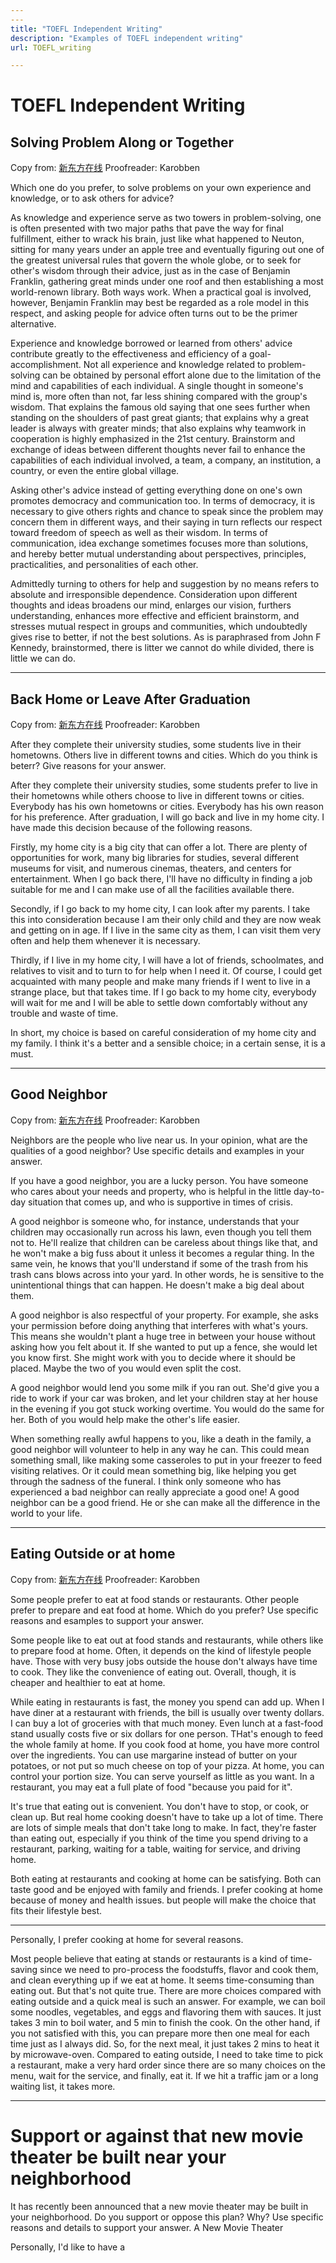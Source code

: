```yaml
---
---
title: "TOEFL Independent Writing"
description: "Examples of TOEFL independent writing"
url: TOEFL_writing

---
```


# TOEFL Independent Writing

##  Solving Problem Along or Together

Copy from: [新东方在线](https://toefl.koolearn.com/20180503/824499.html)
Proofreader: Karobben

Which one do you prefer, to solve problems on your own experience and knowledge, or to ask others for advice?

As knowledge and experience serve as two towers in problem-solving, one is often presented with two major paths that pave the way for final fulfillment, either to wrack his brain, just like what happened to Neuton, sitting for many years under an apple tree and eventually figuring out one of the greatest universal rules that govern the whole globe, or to seek for other's wisdom through their advice, just as in the case of Benjamin Franklin, gathering great minds under one roof and then establishing a most world-renown library. Both ways work. When a practical goal is involved, however, Benjamin Franklin may best be regarded as a role model in this respect, and asking people for advice often turns out to be the primer alternative.

Experience and knowledge borrowed or learned from others' advice contribute greatly to the effectiveness and efficiency of a goal-accomplishment. Not all experience and knowledge related to problem-solving can be obtained by personal effort alone due to the limitation of the mind and capabilities of each individual. A single thought in someone's mind is, more often than not, far less shining compared with the group's wisdom. That explains the famous old saying that one sees further when standing on the shoulders of past great giants; that explains why a great leader is always with greater minds; that also explains why teamwork in cooperation is highly emphasized in the 21st century. Brainstorm and exchange of ideas between different thoughts never fail to enhance the capabilities of each individual involved, a team, a company, an institution, a country, or even the entire global village.

Asking other's advice instead of getting everything done on one's own promotes democracy and communication too. In terms of democracy, it is necessary to give others rights and chance to speak since the problem may concern them in different ways, and their saying in turn reflects our respect toward freedom of speech as well as their wisdom. In terms of communication, idea exchange sometimes focuses more than solutions, and hereby better mutual understanding about perspectives, principles, practicalities, and personalities of each other.

Admittedly turning to others for help and suggestion by no means refers to absolute and irresponsible dependence. Consideration upon different thoughts and ideas broadens our mind, enlarges our vision, furthers understanding, enhances more effective and efficient brainstorm, and stresses mutual respect in groups and communities, which undoubtedly gives rise to better, if not the best solutions. As is paraphrased from John F Kennedy, brainstormed, there is litter we cannot do while divided, there is little we can do.

---

## Back Home or Leave After Graduation

Copy from: [新东方在线](https://toefl.koolearn.com/20180503/824501.html)
Proofreader: Karobben

After they complete their university studies, some students live in their hometowns. Others live in different towns and cities. Which do you think is beterr? Give reasons for your answer.

After they complete their university studies, some students prefer to live in their hometowns while others choose to live in different towns or cities. Everybody has his own hometowns or cities. Everybody has his own reason for his preference. After graduation, I will go back and live in my home city. I have made this decision because of the following reasons.

Firstly, my home city is a big city that can offer a lot. There are plenty of opportunities for work, many big libraries for studies, several different museums for visit, and numerous cinemas, theaters, and centers for entertainment. When I go back there, I'll have no difficulty in finding a job suitable for me and I can make use of all the facilities available there.

Secondly, if I go back to my home city, I can look after my parents. I take this into consideration because I am their only child and they are now weak and getting on in age. If I live in the same city as them, I can visit them very often and help them whenever it is necessary.

Thirdly, if I live in my home city, I will have a lot of friends, schoolmates, and relatives to visit and to turn to for help when I need it. Of course, I could get acquainted with many people and make many friends if I went to live in a strange place, but that takes time. If I go back to my home city, everybody will wait for me and I will be able to settle down comfortably without any trouble and waste of time.

In short, my choice is based on careful consideration of my home city and my family. I think it's a better and a sensible choice; in a certain sense, it is a must.

---

## Good Neighbor


Copy from: [新东方在线](https://toefl.koolearn.com/20180503/824502.html)
Proofreader: Karobben

 Neighbors are the people who live near us. In your opinion, what are the qualities of a good neighbor? Use specific details and examples in your answer.

If you have a good neighbor, you are a lucky person. You have someone who cares about your needs and property, who is helpful in the little day-to-day situation that comes up, and who is supportive in times of crisis.

A good neighbor is someone who, for instance, understands that your children may occasionally run across his lawn, even though you tell them not to. He'll realize that children can be careless about things like that, and he won't make a big fuss about it unless it becomes a regular thing. In the same vein, he knows that you'll understand if some of the trash from his trash cans blows across into your yard. In other words, he is sensitive to the unintentional things that can happen. He doesn't make a big deal about them.

A good neighbor is also respectful of your property. For example, she asks your permission before doing anything that interferes with what's yours. This means she wouldn't plant a huge tree in between your house without asking how you felt about it. If she wanted to put up a fence, she would let you know first. She might work with you to decide where it should be placed. Maybe the two of you would even split the cost.

A good neighbor would lend you some milk if you ran out. She'd give you a ride to work if your car was broken, and let your children stay at her house in the evening if you got stuck working overtime. You would do the same for her. Both of you would help make the other's life easier.

When something really awful happens to you, like a death in the family, a good neighbor will volunteer to help in any way he can. This could mean something small, like making some casseroles to put in your freezer to feed visiting relatives. Or it could mean something big, like helping you get through the sadness of the funeral. I think only someone who has experienced a bad neighbor can really appreciate a good one! A good neighbor can be a good friend. He or she can make all the difference in the world to your life.

---

## Eating Outside or at home


Copy from: [新东方在线](https://toefl.koolearn.com/20180503/824503.html)
Proofreader: Karobben


Some people prefer to eat at food stands or restaurants. Other people prefer to prepare and eat food at home. Which do you prefer? Use specific reasons and esamples to support your answer.

Some people like to eat out at food stands and restaurants, while others like to prepare food at home. Often, it depends on the kind of lifestyle people have. Those with very busy jobs outside the house don't always have time to cook. They like the convenience of eating out. Overall, though, it is cheaper and healthier to eat at home.

While eating in restaurants is fast, the money you spend can add up. When I have diner at a restaurant with friends, the bill is usually over twenty dollars. I can buy a lot of groceries with that much money. Even lunch at a fast-food stand usually costs five or six dollars for one person. THat's enough to feed the whole family at home. If you cook food at home, you have more control over the ingredients. You can use margarine instead of butter on your potatoes, or not put so much cheese on top of your pizza. At home, you can control your portion size. You can serve yourself as little as you want. In a restaurant, you may eat a full plate of food "because you paid for it".

It's true that eating out is convenient. You don't have to stop, or cook, or clean up. But real home cooking doesn't have to take up a lot of time. There are lots of simple meals that don't take long to make. In fact, they're faster than eating out, especially if you think of the time you spend driving to a restaurant, parking, waiting for a table, waiting for service, and driving home.

Both eating at restaurants and cooking at home can be satisfying. Both can taste good and be enjoyed with family and friends. I prefer cooking at home because of money and health issues. but people will make the choice that fits their lifestyle best.

---

Personally,
I prefer cooking at home for several reasons.

Most people believe that eating at stands or restaurants is a kind of time-saving since we need to pro-process the foodstuffs, flavor and cook them, and clean everything up if we eat at home. It seems time-consuming than eating out. But that's not quite true. There are more choices compared with eating outside and a quick meal is such an answer. For example, we can boil some noodles, vegetables, and eggs and flavoring them with sauces. It just takes 3 min to boil water, and 5 min to finish the cook. On the other hand, if you not satisfied with this, you can prepare more then one meal for each time just as I always did. So, for the next meal, it just takes 2 mins to heat it by microwave-oven. Compared to eating outside, I need to take time to pick a restaurant, make a very hard order since there are so many choices on the menu, wait for the service, and finally, eat it. If we hit a traffic jam or a long waiting list, it takes more.

---

# Support or against that new movie theater be built near your neighborhood  

It has recently been announced that a new movie theater may be built in your neighborhood. Do you support or oppose this plan? Why? Use specific reasons and details to support your answer. A New Movie Theater


Personally, I'd like to have a
